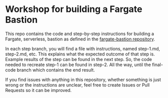 # Workshop for building a Fargate Bastion

This repo contains the code and step-by-step instructions for building a Fargate, serverless, bastion as defined in the [fargate-bastion repository](https://github.com/ArjenSchwarz/fargate-bastion).

In each step branch, you will find a file with instructions, named step-1.md, step-2.md, etc. This explains what the expected outcome of that step is. Example results of the step can be found in the next step. So, the code needed to recreate step-1 can be found in step-2. All the way, until the final-code branch which contains the end result.

If you find issues with anything in this repository, whether something is just wrong or the instructions are unclear, feel free to create Issues or Pull Requests so it can be improved.